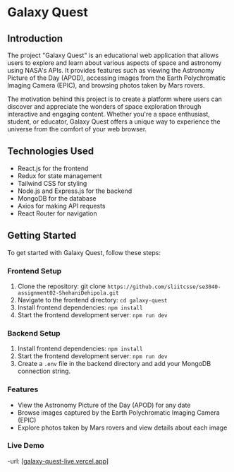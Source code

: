# Galaxy Quest

## Introduction

The project "Galaxy Quest" is an educational web application that allows users to explore and learn about various aspects of space and astronomy using NASA's APIs. It provides features such as viewing the Astronomy Picture of the Day (APOD), accessing images from the Earth Polychromatic Imaging Camera (EPIC), and browsing photos taken by Mars rovers.

The motivation behind this project is to create a platform where users can discover and appreciate the wonders of space exploration through interactive and engaging content. Whether you're a space enthusiast, student, or educator, Galaxy Quest offers a unique way to experience the universe from the comfort of your web browser.

## Technologies Used

- React.js for the frontend
- Redux for state management
- Tailwind CSS for styling
- Node.js and Express.js for the backend
- MongoDB for the database
- Axios for making API requests
- React Router for navigation

## Getting Started

To get started with Galaxy Quest, follow these steps:

### Frontend Setup

1. Clone the repository: git clone `https://github.com/sliitcsse/se3040-assignment02-ShehaniDehipola.git`
2. Navigate to the frontend directory: `cd galaxy-quest`
3. Install frontend dependencies: `npm install`
4. Start the frontend development server: `npm run dev`

### Backend Setup

1. Install frontend dependencies: `npm install`
2. Start the frontend development server: `npm run dev`
3. Create a `.env` file in the backend directory and add your MongoDB connection string.

### Features

- View the Astronomy Picture of the Day (APOD) for any date
- Browse images captured by the Earth Polychromatic Imaging Camera (EPIC)
- Explore photos taken by Mars rovers and view details about each image

### Live Demo

-url: <a href="galaxy-quest-live.vercel.app">[galaxy-quest-live.vercel.app]</a>

